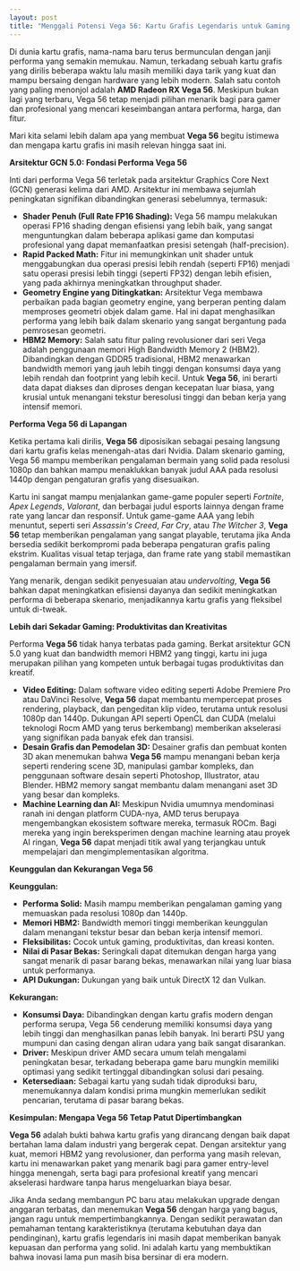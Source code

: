```yaml
---
layout: post
title: "Menggali Potensi Vega 56: Kartu Grafis Legendaris untuk Gaming dan Produktivitas"
---
```


Di dunia kartu grafis, nama-nama baru terus bermunculan dengan janji performa yang semakin memukau. Namun, terkadang sebuah kartu grafis yang dirilis beberapa waktu lalu masih memiliki daya tarik yang kuat dan mampu bersaing dengan hardware yang lebih modern. Salah satu contoh yang paling menonjol adalah **AMD Radeon RX Vega 56**. Meskipun bukan lagi yang terbaru, Vega 56 tetap menjadi pilihan menarik bagi para gamer dan profesional yang mencari keseimbangan antara performa, harga, dan fitur.

Mari kita selami lebih dalam apa yang membuat **Vega 56** begitu istimewa dan mengapa kartu grafis ini masih relevan hingga saat ini.

**Arsitektur GCN 5.0: Fondasi Performa Vega 56**

Inti dari performa Vega 56 terletak pada arsitektur Graphics Core Next (GCN) generasi kelima dari AMD. Arsitektur ini membawa sejumlah peningkatan signifikan dibandingkan generasi sebelumnya, termasuk:

*   **Shader Penuh (Full Rate FP16 Shading):** Vega 56 mampu melakukan operasi FP16 shading dengan efisiensi yang lebih baik, yang sangat menguntungkan dalam beberapa aplikasi game dan komputasi profesional yang dapat memanfaatkan presisi setengah (half-precision).
*   **Rapid Packed Math:** Fitur ini memungkinkan unit shader untuk menggabungkan dua operasi presisi lebih rendah (seperti FP16) menjadi satu operasi presisi lebih tinggi (seperti FP32) dengan lebih efisien, yang pada akhirnya meningkatkan throughput shader.
*   **Geometry Engine yang Ditingkatkan:** Arsitektur Vega membawa perbaikan pada bagian geometry engine, yang berperan penting dalam memproses geometri objek dalam game. Hal ini dapat menghasilkan performa yang lebih baik dalam skenario yang sangat bergantung pada pemrosesan geometri.
*   **HBM2 Memory:** Salah satu fitur paling revolusioner dari seri Vega adalah penggunaan memori High Bandwidth Memory 2 (HBM2). Dibandingkan dengan GDDR5 tradisional, HBM2 menawarkan bandwidth memori yang jauh lebih tinggi dengan konsumsi daya yang lebih rendah dan footprint yang lebih kecil. Untuk **Vega 56**, ini berarti data dapat diakses dan diproses dengan kecepatan luar biasa, yang krusial untuk menangani tekstur beresolusi tinggi dan beban kerja yang intensif memori.

**Performa Vega 56 di Lapangan**

Ketika pertama kali dirilis, **Vega 56** diposisikan sebagai pesaing langsung dari kartu grafis kelas menengah-atas dari Nvidia. Dalam skenario gaming, Vega 56 mampu memberikan pengalaman bermain yang solid pada resolusi 1080p dan bahkan mampu menaklukkan banyak judul AAA pada resolusi 1440p dengan pengaturan grafis yang disesuaikan.

Kartu ini sangat mampu menjalankan game-game populer seperti *Fortnite*, *Apex Legends*, *Valorant*, dan berbagai judul esports lainnya dengan frame rate yang lancar dan responsif. Untuk game-game AAA yang lebih menuntut, seperti seri *Assassin's Creed*, *Far Cry*, atau *The Witcher 3*, **Vega 56** tetap memberikan pengalaman yang sangat playable, terutama jika Anda bersedia sedikit berkompromi pada beberapa pengaturan grafis paling ekstrim. Kualitas visual tetap terjaga, dan frame rate yang stabil memastikan pengalaman bermain yang imersif.

Yang menarik, dengan sedikit penyesuaian atau *undervolting*, **Vega 56** bahkan dapat meningkatkan efisiensi dayanya dan sedikit meningkatkan performa di beberapa skenario, menjadikannya kartu grafis yang fleksibel untuk di-tweak.

**Lebih dari Sekadar Gaming: Produktivitas dan Kreativitas**

Performa **Vega 56** tidak hanya terbatas pada gaming. Berkat arsitektur GCN 5.0 yang kuat dan bandwidth memori HBM2 yang tinggi, kartu ini juga merupakan pilihan yang kompeten untuk berbagai tugas produktivitas dan kreatif.

*   **Video Editing:** Dalam software video editing seperti Adobe Premiere Pro atau DaVinci Resolve, **Vega 56** dapat membantu mempercepat proses rendering, playback, dan pengeditan klip video, terutama untuk resolusi 1080p dan 1440p. Dukungan API seperti OpenCL dan CUDA (melalui teknologi Rocm AMD yang terus berkembang) memberikan akselerasi yang signifikan pada banyak efek dan transisi.
*   **Desain Grafis dan Pemodelan 3D:** Desainer grafis dan pembuat konten 3D akan menemukan bahwa **Vega 56** mampu menangani beban kerja seperti rendering scene 3D, manipulasi gambar kompleks, dan penggunaan software desain seperti Photoshop, Illustrator, atau Blender. HBM2 memory sangat membantu dalam menangani aset 3D yang besar dan kompleks.
*   **Machine Learning dan AI:** Meskipun Nvidia umumnya mendominasi ranah ini dengan platform CUDA-nya, AMD terus berupaya mengembangkan ekosistem software mereka, termasuk ROCm. Bagi mereka yang ingin bereksperimen dengan machine learning atau proyek AI ringan, **Vega 56** dapat menjadi titik awal yang terjangkau untuk mempelajari dan mengimplementasikan algoritma.

**Keunggulan dan Kekurangan Vega 56**

**Keunggulan:**

*   **Performa Solid:** Masih mampu memberikan pengalaman gaming yang memuaskan pada resolusi 1080p dan 1440p.
*   **Memori HBM2:** Bandwidth memori tinggi memberikan keunggulan dalam menangani tekstur besar dan beban kerja intensif memori.
*   **Fleksibilitas:** Cocok untuk gaming, produktivitas, dan kreasi konten.
*   **Nilai di Pasar Bekas:** Seringkali dapat ditemukan dengan harga yang sangat menarik di pasar barang bekas, menawarkan nilai yang luar biasa untuk performanya.
*   **API Dukungan:** Dukungan yang baik untuk DirectX 12 dan Vulkan.

**Kekurangan:**

*   **Konsumsi Daya:** Dibandingkan dengan kartu grafis modern dengan performa serupa, Vega 56 cenderung memiliki konsumsi daya yang lebih tinggi dan menghasilkan panas lebih banyak. Ini berarti PSU yang mumpuni dan casing dengan aliran udara yang baik sangat disarankan.
*   **Driver:** Meskipun driver AMD secara umum telah mengalami peningkatan besar, terkadang beberapa game baru mungkin memiliki optimasi yang sedikit tertinggal dibandingkan solusi dari pesaing.
*   **Ketersediaan:** Sebagai kartu yang sudah tidak diproduksi baru, menemukannya dalam kondisi prima mungkin memerlukan sedikit pencarian, terutama di pasar barang bekas.

**Kesimpulan: Mengapa Vega 56 Tetap Patut Dipertimbangkan**

**Vega 56** adalah bukti bahwa kartu grafis yang dirancang dengan baik dapat bertahan lama dalam industri yang bergerak cepat. Dengan arsitektur yang kuat, memori HBM2 yang revolusioner, dan performa yang masih relevan, kartu ini menawarkan paket yang menarik bagi para gamer entry-level hingga menengah, serta bagi para profesional kreatif yang mencari akselerasi hardware tanpa harus mengeluarkan biaya besar.

Jika Anda sedang membangun PC baru atau melakukan upgrade dengan anggaran terbatas, dan menemukan **Vega 56** dengan harga yang bagus, jangan ragu untuk mempertimbangkannya. Dengan sedikit perawatan dan pemahaman tentang karakteristiknya (terutama kebutuhan daya dan pendinginan), kartu grafis legendaris ini masih dapat memberikan banyak kepuasan dan performa yang solid. Ini adalah kartu yang membuktikan bahwa inovasi lama pun masih bisa bersinar di era modern.
